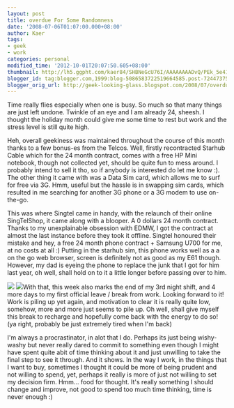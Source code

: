 ```yaml
---
layout: post
title: overdue For Some Randomness
date: '2008-07-06T01:07:00.000+08:00'
author: Kaer
tags:
- geek
- work
categories: personal
modified_time: '2012-10-01T20:07:50.605+08:00'
thumbnail: http://lh5.ggpht.com/kaer84/SHBNeGcU76I/AAAAAAAADvQ/PEk_5e41iSc/s72-c/DSCF4954.JPG
blogger_id: tag:blogger.com,1999:blog-5086583722519664585.post-7244737534851454045
blogger_orig_url: http://geek-looking-glass.blogspot.com/2008/07/overdue-for-some-randomness.html
---
```


Time really flies especially when one is busy. So much so that many 
things are just left undone. Twinkle of an eye and I am already 24, sheesh. I 
thought the holiday month could give me some time to rest but work and the 
stress level is still quite high. 

Heh, overall geekiness was maintained 
throughout the course of this month thanks to a few bonus-es from the Telcos. 
Well, firstly recontracted Starhub Cable which for the 24 month contract, 
comes with a free HP Mini notebook, though not collected yet, should be quite 
fun to mess around. I probably intend to sell it tho, so if anybody is 
interested do let me know :). The other thing it came with was a Data Sim 
card, which allows me to surf for free via 3G. Hmm, useful but the hassle is 
in swapping sim cards, which resulted in me searching for another 3G phone or 
a 3G modem to use on-the-go. 

This was where Singtel came in handy, with 
the relaunch of their online SingTelShop, it came along with a blooper. A 0 
dollars 24 month contract. Thanks to my unexplainable obsession with EDMW, I 
got the contract at almost the last instance before they took it offline. 
Singtel honoured their mistake and hey, a free 24 month phone contract + 
Samsung U700 for me, at no costs at all :) Putting in the starhub sim, this 
phone works well as a a on the go web browser, screen is definitely not as 
good as my E61 though. However, my dad is eyeing the phone to replace the junk 
that I got for him last year, oh well, shall hold on to it a little longer 
before passing over to him. 

![](http://picasaweb.google.com/kaer84/AGeekSPerspective/photo?authkey=xTca6Yo88sE#5219757147643244450) 
![](http://picasaweb.google.com/kaer84/AGeekSPerspective/photo?authkey=xTca6Yo88sE#5219757122700935730)With that, this week also marks the end of my 
3rd night shift, and 4 more days to my first official leave / break from work. 
Looking forward to it! Work is piling up yet again, and motivation to clear it 
is really quite low, somehow, more and more just seems to pile up. Oh well, 
shall give myself this break to recharge and hopefully come back with the 
energy to do so! (ya right, probably be just extremely tired when I'm back) 

I'm always a procrastinator, in alot that 
I do. Perhaps its just being wishy-washy but never really dared to commit to 
something even though I might have spent quite abit of time thinking about it 
and just unwilling to take the final step to see it through. And it shows. In 
the way I work, in the things that I want to buy, sometimes I thought it could 
be more of being prudent and not willing to spend, yet, perhaps it really is 
more of just not willing to set my decision firm. Hmm... food for thought. 
It's really something I should change and improve, not good to spend too much 
time thinking, time is never enough :) 
 